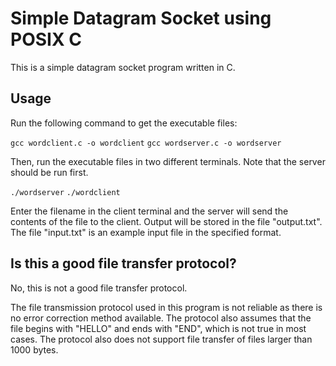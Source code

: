 # Simple Datagram Socket using POSIX C

This is a simple datagram socket program written in C.

## Usage

Run the following command to get the executable files:

```gcc wordclient.c -o wordclient```
```gcc wordserver.c -o wordserver```

Then, run the executable files in two different terminals. Note that the server should be run first.

```./wordserver```
```./wordclient```

Enter the filename in the client terminal and the server will send the contents of the file to the client. Output will be stored in the file "output.txt". The file "input.txt" is an example input file in the specified format.

## Is this a good file transfer protocol?

No, this is not a good file transfer protocol.

The file transmission protocol used in this program is not reliable as there is no error correction method available. The protocol also assumes that the file begins with "HELLO" and ends with "END", which is not true in most cases. The protocol also does not support file transfer of files larger than 1000 bytes.
